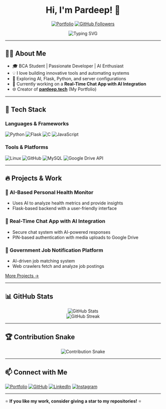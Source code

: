 
<h1 align="center">Hi, I'm Pardeep! 🚀</h1>

<p align="center">
  <a href="https://pardeep.tech" target="_blank"><img src="https://img.shields.io/badge/Portfolio-pardeep.tech-blue?style=flat-square&logo=google-chrome" alt="Portfolio"></a>
  <a href="https://github.com/robindarkblack1"><img src="https://img.shields.io/github/followers/robindarkblack1?label=Followers&style=social" alt="GitHub Followers"></a>
</p>

<p align="center">
  <img src="https://readme-typing-svg.herokuapp.com?size=22&duration=4000&color=F7D731&center=true&vCenter=true&width=500&lines=Passionate+Developer+%7C+AI+Enthusiast;Building+Innovative+Tools;Automating+Systems;Exploring+Flask%2C+Python%2C+AI;Let's+Code+Something+Awesome!" alt="Typing SVG" />
</p>

---

## 👨‍💻 About Me

- 🎓 BCA Student | Passionate Developer | AI Enthusiast
- 💡 I love building innovative tools and automating systems
- 🚀 Exploring AI, Flask, Python, and server configurations
- 📌 Currently working on a **Real-Time Chat App with AI Integration**
- 🌐 Creator of **[pardeep.tech](https://pardeep.tech)** (My Portfolio)

---

## 🔧 Tech Stack

### Languages & Frameworks

![Python](https://img.shields.io/badge/Python-3776AB?style=for-the-badge&logo=python&logoColor=white)
![Flask](https://img.shields.io/badge/Flask-000000?style=for-the-badge&logo=flask&logoColor=white)
![C](https://img.shields.io/badge/C-A8B9CC?style=for-the-badge&logo=c&logoColor=white)
![JavaScript](https://img.shields.io/badge/JavaScript-F7DF1E?style=for-the-badge&logo=javascript&logoColor=black)

### Tools & Platforms

![Linux](https://img.shields.io/badge/Linux-FCC624?style=for-the-badge&logo=linux&logoColor=black)
![GitHub](https://img.shields.io/badge/GitHub-181717?style=for-the-badge&logo=github&logoColor=white)
![MySQL](https://img.shields.io/badge/MySQL-4479A1?style=for-the-badge&logo=mysql&logoColor=white)
![Google Drive API](https://img.shields.io/badge/Google%20Drive%20API-4285F4?style=for-the-badge&logo=google-drive&logoColor=white)

---

## 🔥 Projects & Work

### 🌟 **AI-Based Personal Health Monitor**
- Uses AI to analyze health metrics and provide insights
- Flask-based backend with a user-friendly interface

### 🔹 **Real-Time Chat App with AI Integration**
- Secure chat system with AI-powered responses
- PIN-based authentication with media uploads to Google Drive

### 📢 **Government Job Notification Platform**
- AI-driven job matching system
- Web crawlers fetch and analyze job postings

[More Projects →](https://github.com/robindarkblack1)

---

## 📊 GitHub Stats

<p align="center">
  <img src="https://github-readme-stats.vercel.app/api?username=robindarkblack1&show_icons=true&theme=tokyonight" alt="GitHub Stats" />
  <br>
  <img src="https://github-readme-streak-stats.herokuapp.com/?user=robindarkblack1&theme=tokyonight" alt="GitHub Streak" />
</p>

---

## 🏆 Contribution Snake

<p align="center">
<img src="https://github.com/robindarkblack1/robindarkblack1/blob/output/github-contribution-grid-snake.svg" alt="Contribution Snake"/>
</p>


---

## 📫 Connect with Me

[![Portfolio](https://img.shields.io/badge/Portfolio-pardeep.tech-1DA1F2?style=for-the-badge&logo=google-chrome&logoColor=white)](https://pardeep.tech)
[![GitHub](https://img.shields.io/badge/GitHub-robindarkblack1-181717?style=for-the-badge&logo=github)](https://github.com/robindarkblack1)
[![LinkedIn](https://img.shields.io/badge/LinkedIn-Pardeep-blue?style=for-the-badge&logo=linkedin)](https://www.linkedin.com/in/pardeep)
[![Instagram](https://img.shields.io/badge/Instagram-@pardeep-E4405F?style=for-the-badge&logo=instagram&logoColor=white)](https://www.instagram.com/pardeep)

---

⭐ **If you like my work, consider giving a star to my repositories!** ⭐

